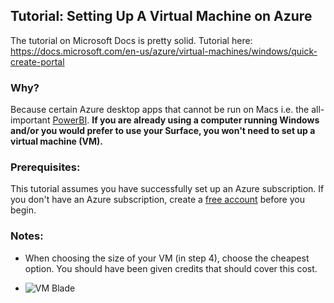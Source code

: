 
## Tutorial: Setting Up A Virtual Machine on Azure
The tutorial on Microsoft Docs is pretty solid. Tutorial here: <https://docs.microsoft.com/en-us/azure/virtual-machines/windows/quick-create-portal>

### Why?
Because certain Azure desktop apps that cannot be run on Macs i.e. the all-important [PowerBI]. **If you are already using a computer running Windows and/or you would prefer to use your Surface, you won't need to set up a virtual machine (VM).** 

### Prerequisites:
This tutorial assumes you have successfully set up an Azure subscription. If you don't have an Azure subscription, create a [free account] before you begin.

### Notes:
* When choosing the size of your VM (in step 4), choose the cheapest option. You should have been given credits that should cover this cost.

* ![VM Blade][VMblade]



[PowerBI]: https://powerbi.microsoft.com/en-us/downloads/
[free account]: https://azure.microsoft.com/en-us/free/

[VMblade]: https://github.com/microsoftny/tce-fellows/blob/master/images/VMblade.jpg?raw=true
